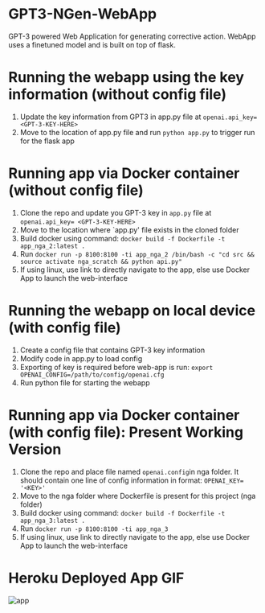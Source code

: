 # GPT3-NGen-WebApp
GPT-3 powered Web Application for generating corrective action. WebApp uses a finetuned model and is built on top of flask. 

# Running the webapp using the key information (without config file)
1. Update the key information from GPT3 in app.py file at `openai.api_key= <GPT-3-KEY-HERE>`
2. Move to the location of app.py file and run `python app.py` to trigger run for the flask app 

# Running app via Docker container (without config file)
1. Clone the repo and update you GPT-3 key in `app.py` file at `openai.api_key= <GPT-3-KEY-HERE>`
2. Move to the location where `app.py' file exists in the cloned folder 
3. Build docker using command: `docker build -f Dockerfile -t app_nga_2:latest .`
4. Run `docker run -p 8100:8100 -ti app_nga_2 /bin/bash -c "cd src && source activate nga_scratch && python api.py" `
5. If using linux, use link to directly navigate to the app, else use Docker App to launch the web-interface

# Running the webapp on local device (with config file) 
1. Create a config file that contains GPT-3 key information
2. Modify code in app.py to load config
3. Exporting of key is required before web-app is run: `export OPENAI_CONFIG=/path/to/config/openai.cfg`
4. Run python file for starting the webapp

# Running app via Docker container (with config file): Present Working Version
1. Clone the repo and place file named `openai.config`in nga folder. It should contain one line of config information in format: `OPENAI_KEY= '<KEY>' `
2. Move to the nga folder where Dockerfile is present for this project (nga folder)
3. Build docker using command: `docker build -f Dockerfile -t app_nga_3:latest .`
4. Run `docker run -p 8100:8100 -ti app_nga_3` 
5. If using linux, use link to directly navigate to the app, else use Docker App to launch the web-interface

# Heroku Deployed App GIF
![app](nga/app_working.gif)
